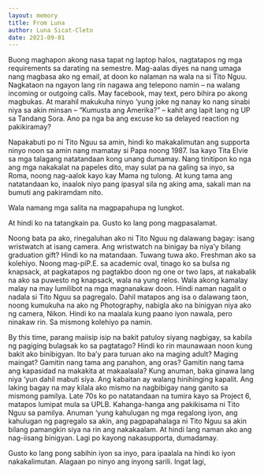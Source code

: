 ```yaml
---
layout: memory	
title: From Luna
author: Luna Sicat-Cleto
date: 2021-09-01
---
```


Buong maghapon akong nasa tapat ng laptop halos, nagtatapos ng mga requirements sa darating na semestre. Mag-aalas diyes na nang umaga nang magbasa ako ng email, at doon ko nalaman na wala na si Tito Nguu. Nagkataon na ngayon lang rin nagawa ang telepono namin – na walang incoming or outgoing calls. May facebook, may text, pero bihira po akong magbukas. At marahil makukuha ninyo ‘yung joke ng nanay ko nang sinabi niya sa akin minsan – “Kumusta ang Amerika?” – kahit ang lapit lang ng UP sa Tandang Sora. Ano pa nga ba ang excuse ko sa delayed reaction ng pakikiramay?

<!--more-->

Napakabuti po ni Tito Nguu sa amin, hindi ko makakalimutan ang supporta ninyo noon sa amin nang mamatay si Papa noong 1987. Isa kayo Tita Elvie sa mga talagang natatandaan kong unang dumamay. Nang tinitipon ko nga ang mga nakakalat na papeles dito, may sulat pa na galing sa inyo, sa Roma, noong nag-aalok kayo kay Mama ng tulong. At kung tama ang natatandaan ko, inaalok niyo pang ipasyal sila ng aking ama, sakali man na bumuti ang pakiramdam nito.

Wala namang mga salita na magpapahupa ng lungkot.

At hindi ko na tatangkain pa. Gusto ko lang pong magpasalamat.

Noong bata pa ako, rinegaluhan ako ni Tito Nguu ng dalawang bagay: isang wristwatch at isang camera. Ang wristwatch na binigay ba niya’y bilang graduation gift? Hindi ko na matandaan. Tuwang tuwa ako. Freshman ako sa kolehiyo. Noong mag-piP.E. sa academic oval, tinago ko sa bulsa ng knapsack, at pagkatapos ng pagtakbo doon ng one or two laps, at nakabalik na ako sa puwesto ng knapsack, wala na yung relos. Wala akong kamalay malay na may lumilibot na mga magnanakaw doon. Hindi naman nagalit o nadala si Tito Nguu sa pagregalo. Dahil matapos ang isa o dalawang taon, noong kumukuha na ako ng Photography, nabigla ako na binigyan niya ako ng camera, Nikon. Hindi ko na maalala kung paano iyon nawala, pero ninakaw rin. Sa mismong kolehiyo pa namin.

By this time, parang maiisip isip na bakit patuloy siyang nagbigay, sa kabila ng pagiging bulagsak ko sa pagtatago? Hindi ko rin maunawaan noon kung bakit ako binibigyan. Ito ba’y para turuan ako na maging adult? Maging maingat? Gamitin nang tama ang panahon, ang oras? Gamitin nang tama ang kapasidad na makakita at makaalaala? Kung anuman, baka ginawa lang niya ‘yun dahil mabuti siya. Ang kabaitan ay walang hinihinging kapalit. Ang laking bagay na may kilala ako mismo na nagbibigay nang ganito sa mismong pamilya. Late 70s ko po natatandaan na tumira kayo sa Project 6, matapos lumipat mula sa UPLB. Kahanga-hanga ang pakikisama ni Tito Nguu sa pamilya. Anuman ‘yung kahulugan ng mga regalong iyon, ang kahulugan ng pagregalo sa akin, ang pagpapahalaga ni Tito Nguu sa akin bilang pamangkin siya na rin ang nakakaalam. At hindi lang naman ako ang nag-iisang binigyan. Lagi po kayong nakasupporta, dumadamay.

Gusto ko lang pong sabihin iyon sa inyo, para ipaalala na hindi ko iyon nakakalimutan. Alagaan po ninyo ang inyong sarili. Ingat lagi,
